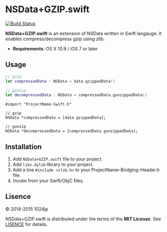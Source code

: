 
NSData+GZIP.swift
========================

[![Build Status](http://img.shields.io/travis/1024jp/NSData-GZIP.svg?style=flat)](https://travis-ci.org/1024jp/NSData-GZIP)

__NSData+GZIP.swift__ is an extension of NSData written in Swift langauge. It enables compress/decompress gzip using zlib.

- __Requirements__: OS X 10.9 / iOS 7 or later


## Usage

```swift
// gzip
let compressedData : NSData = data.gzippedData()

// gunzip
let decompressedData : NSData = compressedData.gunzippedData()
```

```objc
#import "ProjectName-Swift.h"

// gzip
NSData *compressedData = [data gzippedData];

// gunzip
NSData *decompressedData = [compressedData gunzippedData];
```


## Installation

1. Add `NSData+GZIP.swift` file to your project.
2. Add `libz.dylib` library to your project.
3. Add a line `#include <zlib.h>` to your ProjectName-Bridging-Header.h file.
4. Invoke from your Swift/ObjC files.


## Lisence

© 2014-2015 1024jp

NSData+GZIP.swift is distributed under the terms of the __MIT License__. See [LISENCE](LISENCE) for details.